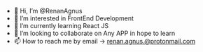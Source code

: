 - 👋 Hi, I’m @RenanAgnus
- 👀 I’m interested in FrontEnd Development
- 🌱 I’m currently learning React JS
- 💞️ I’m looking to collaborate on Any APP in hope to learn
- 📫 How to reach me by email  -> renan.agnus.@protonmail.com

<!---
RenanAgnus/RenanAgnus is a ✨ special ✨ repository because its `README.md` (this file) appears on your GitHub profile.
You can click the Preview link to take a look at your changes.
--->
